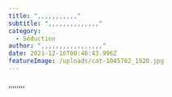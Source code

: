 ```yaml
---
title: ",,,,,,,,,,,"
subtitle: ",,,,,,,,,,,,,,"
category:
  - Séduction
author: ",,,,,,,,,,,,,,,,,"
date: 2021-12-16T00:46:43.996Z
featureImage: /uploads/cat-1045782_1920.jpg
---
```

,,,,,,,,